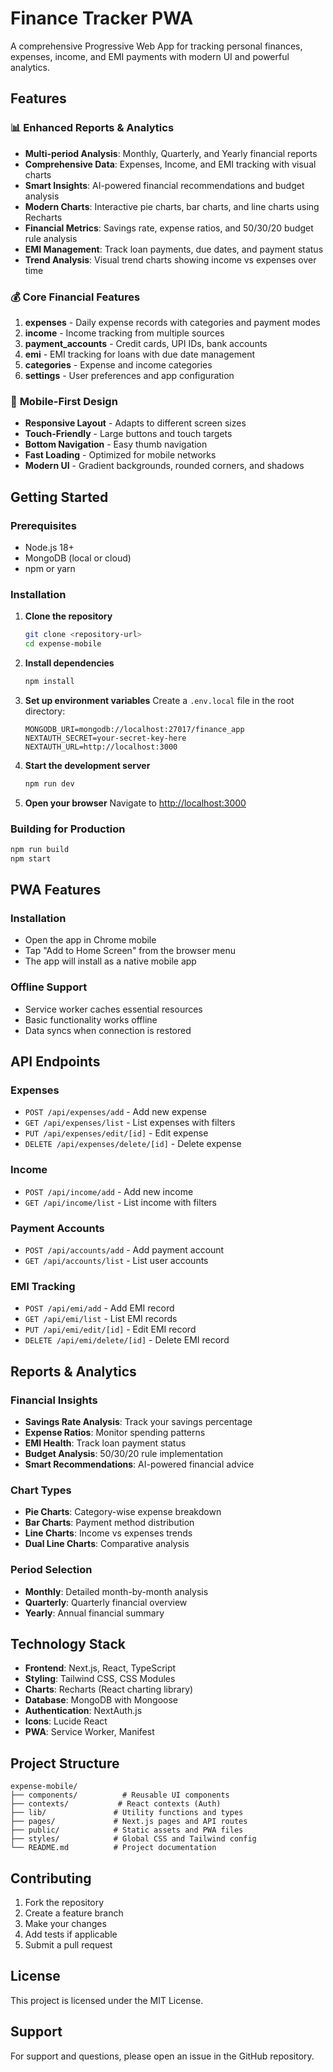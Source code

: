 # Finance Tracker PWA

A comprehensive Progressive Web App for tracking personal finances, expenses, income, and EMI payments with modern UI and powerful analytics.

## Features

### 📊 **Enhanced Reports & Analytics**
- **Multi-period Analysis**: Monthly, Quarterly, and Yearly financial reports
- **Comprehensive Data**: Expenses, Income, and EMI tracking with visual charts
- **Smart Insights**: AI-powered financial recommendations and budget analysis
- **Modern Charts**: Interactive pie charts, bar charts, and line charts using Recharts
- **Financial Metrics**: Savings rate, expense ratios, and 50/30/20 budget rule analysis
- **EMI Management**: Track loan payments, due dates, and payment status
- **Trend Analysis**: Visual trend charts showing income vs expenses over time

### 💰 **Core Financial Features**
1. **expenses** - Daily expense records with categories and payment modes
2. **income** - Income tracking from multiple sources
3. **payment_accounts** - Credit cards, UPI IDs, bank accounts
4. **emi** - EMI tracking for loans with due date management
5. **categories** - Expense and income categories
6. **settings** - User preferences and app configuration

### 📱 **Mobile-First Design**
- **Responsive Layout** - Adapts to different screen sizes
- **Touch-Friendly** - Large buttons and touch targets
- **Bottom Navigation** - Easy thumb navigation
- **Fast Loading** - Optimized for mobile networks
- **Modern UI** - Gradient backgrounds, rounded corners, and shadows

## Getting Started

### Prerequisites

- Node.js 18+ 
- MongoDB (local or cloud)
- npm or yarn

### Installation

1. **Clone the repository**
   ```bash
   git clone <repository-url>
   cd expense-mobile
   ```

2. **Install dependencies**
   ```bash
   npm install
   ```

3. **Set up environment variables**
   Create a `.env.local` file in the root directory:
   ```env
   MONGODB_URI=mongodb://localhost:27017/finance_app
   NEXTAUTH_SECRET=your-secret-key-here
   NEXTAUTH_URL=http://localhost:3000
   ```

4. **Start the development server**
   ```bash
   npm run dev
   ```

5. **Open your browser**
   Navigate to [http://localhost:3000](http://localhost:3000)

### Building for Production

```bash
npm run build
npm start
```

## PWA Features

### Installation
- Open the app in Chrome mobile
- Tap "Add to Home Screen" from the browser menu
- The app will install as a native mobile app

### Offline Support
- Service worker caches essential resources
- Basic functionality works offline
- Data syncs when connection is restored

## API Endpoints

### Expenses
- `POST /api/expenses/add` - Add new expense
- `GET /api/expenses/list` - List expenses with filters
- `PUT /api/expenses/edit/[id]` - Edit expense
- `DELETE /api/expenses/delete/[id]` - Delete expense

### Income
- `POST /api/income/add` - Add new income
- `GET /api/income/list` - List income with filters

### Payment Accounts
- `POST /api/accounts/add` - Add payment account
- `GET /api/accounts/list` - List user accounts

### EMI Tracking
- `POST /api/emi/add` - Add EMI record
- `GET /api/emi/list` - List EMI records
- `PUT /api/emi/edit/[id]` - Edit EMI record
- `DELETE /api/emi/delete/[id]` - Delete EMI record

## Reports & Analytics

### Financial Insights
- **Savings Rate Analysis**: Track your savings percentage
- **Expense Ratios**: Monitor spending patterns
- **EMI Health**: Track loan payment status
- **Budget Analysis**: 50/30/20 rule implementation
- **Smart Recommendations**: AI-powered financial advice

### Chart Types
- **Pie Charts**: Category-wise expense breakdown
- **Bar Charts**: Payment method distribution
- **Line Charts**: Income vs expenses trends
- **Dual Line Charts**: Comparative analysis

### Period Selection
- **Monthly**: Detailed month-by-month analysis
- **Quarterly**: Quarterly financial overview
- **Yearly**: Annual financial summary

## Technology Stack

- **Frontend**: Next.js, React, TypeScript
- **Styling**: Tailwind CSS, CSS Modules
- **Charts**: Recharts (React charting library)
- **Database**: MongoDB with Mongoose
- **Authentication**: NextAuth.js
- **Icons**: Lucide React
- **PWA**: Service Worker, Manifest

## Project Structure

```
expense-mobile/
├── components/          # Reusable UI components
├── contexts/           # React contexts (Auth)
├── lib/               # Utility functions and types
├── pages/             # Next.js pages and API routes
├── public/            # Static assets and PWA files
├── styles/            # Global CSS and Tailwind config
└── README.md          # Project documentation
```

## Contributing

1. Fork the repository
2. Create a feature branch
3. Make your changes
4. Add tests if applicable
5. Submit a pull request

## License

This project is licensed under the MIT License.

## Support

For support and questions, please open an issue in the GitHub repository.
